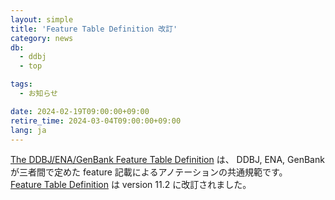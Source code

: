 ```yaml
---
layout: simple
title: 'Feature Table Definition 改訂'
category: news
db:
  - ddbj
  - top

tags:
  - お知らせ

date: 2024-02-19T09:00:00+09:00
retire_time: 2024-03-04T09:00:00+09:00
lang: ja
---
```


<a href="/ddbj/feature-table.html">The DDBJ/ENA/GenBank Feature Table Definition</a> は、
DDBJ, ENA, GenBank が三者間で定めた feature 記載によるアノテーションの共通規範です。    
<a href="/ddbj/feature-table.html">Feature Table Definition</a> は version 11.2 に改訂されました。
